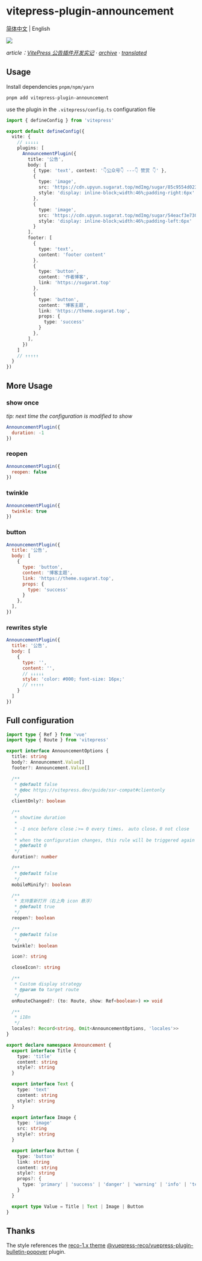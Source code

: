 # vitepress-plugin-announcement

[简体中文](./README.md) | English

![](https://cdn.upyun.sugarat.top/mdImg/sugar/7af94a65e3b4dd05e61e3411daba7fdd)

*article：[VitePress 公告插件开发实记](https://sugarat.top/technology/works/vitepress-plugin-announcement.html) · [archive](https://web.archive.org/web/20240921095008/https://sugarat.top/technology/works/vitepress-plugin-announcement.html) · [translated](https://sugarat-top.translate.goog/technology/works/vitepress-plugin-announcement.html?_x_tr_sl=zh-CN&_x_tr_tl=en&_x_tr_hl=zh-CN&_x_tr_pto=wapp)*

## Usage
Install dependencies `pnpm/npm/yarn`
```sh
pnpm add vitepress-plugin-announcement
```

use the plugin in the `.vitepress/config.ts` configuration file

```ts
import { defineConfig } from 'vitepress'

export default defineConfig({
  vite: {
    // ↓↓↓↓↓
    plugins: [
      AnnouncementPlugin({
        title: '公告',
        body: [
          { type: 'text', content: '👇公众号👇 ---👇 赞赏 👇' },
          {
            type: 'image',
            src: 'https://cdn.upyun.sugarat.top/mdImg/sugar/85c9554d023be2fcc5aab94effeef033',
            style: 'display: inline-block;width:46%;padding-right:6px'
          },
          {
            type: 'image',
            src: 'https://cdn.upyun.sugarat.top/mdImg/sugar/54eacf3e730af9c1e3542a4800a422ea',
            style: 'display: inline-block;width:46%;padding-left:6px'
          }
        ],
        footer: [
          {
            type: 'text',
            content: 'footer content'
          },
          {
            type: 'button',
            content: '作者博客',
            link: 'https://sugarat.top'
          },
          {
            type: 'button',
            content: '博客主题',
            link: 'https://theme.sugarat.top',
            props: {
              type: 'success'
            }
          },
        ],
      })
    ]
    // ↑↑↑↑↑
  }
})
```

## More Usage
### show once
*tip: next time the configuration is modified to show*

```js
AnnouncementPlugin({
  duration: -1
})
```
### reopen
```js
AnnouncementPlugin({
  reopen: false
})
```

### twinkle
```js
AnnouncementPlugin({
  twinkle: true
})
```

### button
```js
AnnouncementPlugin({
  title: '公告',
  body: [
    {
      type: 'button',
      content: '博客主题',
      link: 'https://theme.sugarat.top',
      props: {
        type: 'success'
      }
    },
  ],
})
```

### rewrites style
```js
AnnouncementPlugin({
  title: '公告',
  body: [
    {
      type: '',
      content: '',
      // ↓↓↓↓↓
      style: 'color: #000; font-size: 16px;'
      // ↑↑↑↑↑
    }
  ]
})
```

## Full configuration
```ts
import type { Ref } from 'vue'
import type { Route } from 'vitepress'

export interface AnnouncementOptions {
  title: string
  body?: Announcement.Value[]
  footer?: Announcement.Value[]

  /**
   * @default false
   * @doc https://vitepress.dev/guide/ssr-compat#clientonly
   */
  clientOnly?: boolean

  /**
   * showtime duration
   *
   * -1 once before close；>= 0 every times， auto close，0 not close
   *
   * when the configuration changes, this rule will be triggered again
   * @default 0
   */
  duration?: number

  /**
   * @default false
   */
  mobileMinify?: boolean

  /**
   * 支持重新打开（右上角 icon 悬浮）
   * @default true
   */
  reopen?: boolean

  /**
   * @default false
   */
  twinkle?: boolean

  icon?: string

  closeIcon?: string

  /**
   * Custom display strategy
   * @param to target route
   */
  onRouteChanged?: (to: Route, show: Ref<boolean>) => void

  /**
   * i18n
   */
  locales?: Record<string, Omit<AnnouncementOptions, 'locales'>>
}

export declare namespace Announcement {
  export interface Title {
    type: 'title'
    content: string
    style?: string
  }

  export interface Text {
    type: 'text'
    content: string
    style?: string
  }

  export interface Image {
    type: 'image'
    src: string
    style?: string
  }

  export interface Button {
    type: 'button'
    link: string
    content: string
    style?: string
    props?: {
      type: 'primary' | 'success' | 'danger' | 'warning' | 'info' | 'text' | 'default'
    }
  }

  export type Value = Title | Text | Image | Button
}
```

## Thanks
The style references the [reco-1.x theme](https://github.com/vuepress-reco/vuepress-theme-reco-1.x) [@vuepress-reco/vuepress-plugin-bulletin-popover](https://github.com/vuepress-reco/vuepress-theme-reco-1.x/tree/master/packages/%40vuepress-reco/vuepress-plugin-bulletin-popover) plugin.